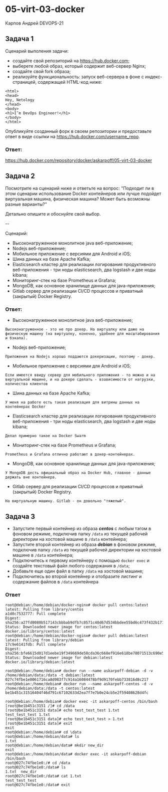 # 05-virt-03-docker
Карпов Андрей DEVOPS-21


## Задача 1

Сценарий выполения задачи:

- создайте свой репозиторий на https://hub.docker.com;
- выберете любой образ, который содержит веб-сервер Nginx;
- создайте свой fork образа;
- реализуйте функциональность:
запуск веб-сервера в фоне с индекс-страницей, содержащей HTML-код ниже:
```
<html>
<head>
Hey, Netology
</head>
<body>
<h1>I’m DevOps Engineer!</h1>
</body>
</html>
```
Опубликуйте созданный форк в своем репозитории и предоставьте ответ в виде ссылки на https://hub.docker.com/username_repo.

### Ответ:
https://hub.docker.com/repository/docker/askarpoff/05-virt-03-docker


## Задача 2

Посмотрите на сценарий ниже и ответьте на вопрос:
"Подходит ли в этом сценарии использование Docker контейнеров или лучше подойдет виртуальная машина, физическая машина? Может быть возможны разные варианты?"

Детально опишите и обоснуйте свой выбор.

--

Сценарий:

- Высоконагруженное монолитное java веб-приложение;
- Nodejs веб-приложение;
- Мобильное приложение c версиями для Android и iOS;
- Шина данных на базе Apache Kafka;
- Elasticsearch кластер для реализации логирования продуктивного веб-приложения - три ноды elasticsearch, два logstash и две ноды kibana;
- Мониторинг-стек на базе Prometheus и Grafana;
- MongoDB, как основное хранилище данных для java-приложения;
- Gitlab сервер для реализации CI/CD процессов и приватный (закрытый) Docker Registry.

### Ответ:

- Высоконагруженное монолитное java веб-приложение;
```
Высоконагруженное - это не про докер. На виртуалку или даже на физическую машину (на виртуалку, конечно, удобнее для масштабирования и бэкапа).
```

- Nodejs веб-приложение;
```
Приложения на Nodejs хорошо поддаются докеризации, поэтому - докер.
```

- Мобильное приложение c версиями для Android и iOS;
```
Если имеется ввиду сервер для мобильного приложения - то можно и на виртуальной машине, и на докере сделать - взависимости от нагрузки, количества клиентов
```

- Шина данных на базе Apache Kafka;
```
У меня на работе есть такая реализация для витрины данных на контейнерах Docker
```

- Elasticsearch кластер для реализации логирования продуктивного веб-приложения - три ноды elasticsearch, два logstash и две ноды kibana;
```
Делал примерно такое на Docker Swarm
```

- Мониторинг-стек на базе Prometheus и Grafana;
```
Prometheus и Grafana отлично работают в докер-контейнерах.
```

- MongoDB, как основное хранилище данных для java-приложения;
```
У MongoDB десть официальный образ на Docker Hub, главное - данные держать вне контейнера.
```

- Gitlab сервер для реализации CI/CD процессов и приватный (закрытый) Docker Registry.
```
На виртуальную машину. Gitlab - он довольно "тяжелый".
```
## Задача 3

- Запустите первый контейнер из образа ***centos*** c любым тэгом в фоновом режиме, подключив папку ```/data``` из текущей рабочей директории на хостовой машине в ```/data``` контейнера;
- Запустите второй контейнер из образа ***debian*** в фоновом режиме, подключив папку ```/data``` из текущей рабочей директории на хостовой машине в ```/data``` контейнера;
- Подключитесь к первому контейнеру с помощью ```docker exec``` и создайте текстовый файл любого содержания в ```/data```;
- Добавьте еще один файл в папку ```/data``` на хостовой машине;
- Подключитесь во второй контейнер и отобразите листинг и содержание файлов в ```/data``` контейнера

### Ответ

```
root@debian:/home/debian/docker-nginx# docker pull centos:latest
latest: Pulling from library/centos
a1d0c7532777: Pull complete
Digest: sha256:a27fd8080b517143cbbbab9dfb7c8571c40d67d534bbdee55bd6c473f432b177
Status: Downloaded newer image for centos:latest
docker.io/library/centos:latest
root@debian:/home/debian/docker-nginx# docker pull debian:latest
latest: Pulling from library/debian
17c9e6141fdb: Pull complete
Digest: sha256:bfe6615d017d1eebe19f349669de58cda36c668ef916e618be78071513c690e5
Status: Downloaded newer image for debian:latest
docker.io/library/debian:latest

root@debian:/home/debian# docker run --name askarpoff-debian -d -v /home/debian/data:/data -t debian:latest
027c74fbe1e0061716ca8d983f7c914a16084478bf9d9170febb733816d8c217
root@debian:/home/debian# docker run --name askarpoff-centos -d -v /home/debian/data:/data -t centos:latest
be1b451c31516404f46d791c67102633d2ea7f7e7b0e24cb5e2f59408628d4fc

root@debian:/home/debian# docker exec -it askarpoff-centos /bin/bash
[root@be1b451c3151 /]# cd /data
[root@be1b451c3151 data]# echo test_test_test 1.txt
test_test_test 1.txt
[root@be1b451c3151 data]# echo test_test_test > 1.txt
[root@be1b451c3151 data]# exit
exit
root@debian:/home/debian# cd \data
root@debian:/home/debian/data# ls
1.txt
root@debian:/home/debian/data# mkdir new_dir
exit
root@debian:/home/debian/data# docker exec -it askarpoff-debian /bin/bash
root@027c74fbe1e0:/# cd /data
root@027c74fbe1e0:/data# ls
1.txt  new_dir
root@027c74fbe1e0:/data# cat 1.txt
test_test_test
root@027c74fbe1e0:/data# exit

```
